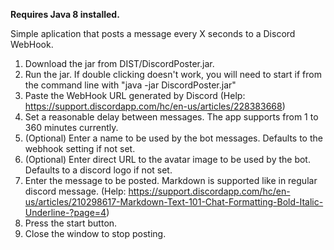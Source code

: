 
**Requires Java 8 installed.**

Simple aplication that posts a message every X seconds to a Discord WebHook.

1. Download the jar from DIST/DiscordPoster.jar.
2. Run the jar. If double clicking doesn't work, you will need to start if from the command 
line with "java -jar DiscordPoster.jar"
3. Paste the WebHook URL generated by Discord (Help: https://support.discordapp.com/hc/en-us/articles/228383668)
4. Set a reasonable delay between messages. The app supports from 1 to 360 minutes currently.
5. (Optional) Enter a name to be used by the bot messages. Defaults to the webhook setting if not set.
6. (Optional) Enter direct URL to the avatar image to be used by the bot. Defaults to a discord logo if not set.
7. Enter the message to be posted. Markdown is supported like in regular discord message. (Help: https://support.discordapp.com/hc/en-us/articles/210298617-Markdown-Text-101-Chat-Formatting-Bold-Italic-Underline-?page=4)
8. Press the start button.
9. Close the window to stop posting.